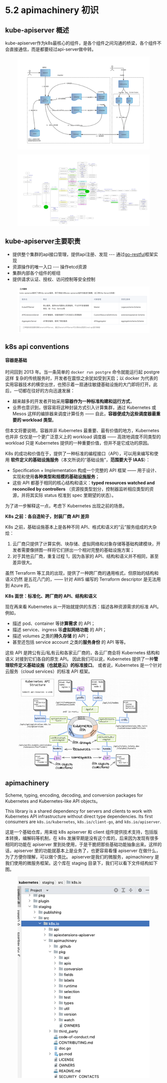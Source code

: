 # 5.2 apimachinery 初识

## **kube-apiserver** 概述 <a href="#id-125058" id="id-125058"></a>

kube-apiserver作为k8s最核心的组件，是各个组件之间沟通的桥梁，各个组件不会直接通信，而是都要经过api-server做中转。

<figure><img src="../../.gitbook/assets/bhyzsascjp.png" alt=""><figcaption></figcaption></figure>

<figure><img src="../../.gitbook/assets/xvaatf7o2p.png" alt=""><figcaption></figcaption></figure>

## **kube-apiserver主要职责**

* 提供整个集群的api接口管理，提供api注册、发现 --- 通过[go-restful](https://cloud.tencent.com/developer/tools/blog-entry?target=https%3A%2F%2Fgithub.com%2Femicklei%2Fgo-restful\&source=article\&objectId=1717417)框架实现
* 资源操作的唯一入口 --- 操作etcd资源
* 集群内部各个组件的枢纽
* 提供请求认证、授权、访问控制等安全控制

<figure><img src="../../.gitbook/assets/截屏2024-08-30 11.55.37.png" alt=""><figcaption></figcaption></figure>

## k8s api conventions

#### 容器是基础

时间回到 2013 年。当一条简单的 `docker run postgre` 命令就能运行起 postgre 这样 复杂的传统服务时，开发者在震惊之余犹如受到天启；以 docker 为代表的实用容器技术的横空出世，也预示着一扇通往敏捷基础设施的大门即将打开。此后，一切都在往好的方向迅速发展：

* 越来越多的开发者开始采用**容器作为一种标准构建和运行方式**，
* 业界也意识到，很容易将这种封装方式引入计算集群，通过 Kubernetes 或 Mesos 这样的编排器来调度计算任务 —— 自此，**容器便成为这些调度器最重要的 workload 类型**。

但本文将要说明，容器并非 Kubernetes 最重要、最有价值的地方，Kubernetes 也并非 仅仅是一个更广泛意义上的 workload 调度器 —— 高效地调度不同类型的 workload 只是 Kubernetes 提供的一种重要价值，但并不是它成功的原因。

K8s 的成功和价值在于，提供了一种标准的编程接口（API），可以用来编写和使用 **软件定义的基础设施服务**（本文所说的“基础设施”，**范围要大于 IAAS**）：

* Specification + Implementation 构成一个完整的 API 框架 —— 用于设计、实现和使用**各种类型和规模的基础设施服务**；
* 这些 API 都基于相同的核心结构和语义：**typed resources watched and reconciled by controllers** （资源按类型划分，控制器监听相应类型的资源，并将其实际 status 校准到 spec 里期望的状态）。

为了进一步解释这一点，考虑下 Kubernetes 出现之前的场景。

**K8s 之前：各自造轮子，封装厂商 API 差异**

K8s 之前，基础设施基本上是各种不同 API、格式和语义的“云”服务组成的大杂烩：

1. 云厂商只提供了计算实例、块存储、虚拟网络和对象存储等基础构建模块，开发者需要像拼图一样将它们拼出一个相对完整的基础设施方案；
2. 对于其他云厂商，重复过程 1，因为各家的 API、结构和语义并不相同，甚至差异很大。

虽然 Terraform 等工具的出现，提供了一种跨厂商的通用格式，但原始的结构和语义仍然 是五花八门的，—— 针对 AWS 编写的 Terraform descriptor 是无法用到 Azure 的。

**K8s 面世：标准化、跨厂商的 API、结构和语义**

现在再来看 Kubernetes 从一开始就提供的东西：描述各种资源需求的标准 API。例如，

* 描述 pod、container 等**计算需求** 的 API；
* 描述 service、ingress 等**虚拟网络功能** 的 API；
* 描述 volumes 之类的**持久存储** 的 API；
* 甚至还包括 service account 之类的**服务身份** 的 API 等等。

这些 API 是跨公有云/私有云和各家云厂商的，各云厂商会将 Kubernetes 结构和语义 对接到它们各自的原生 API。 因此我们可以说，Kubernetes 提供了一种**管理软件定义基础设施（也就是云）的标准接口**。 或者说，Kubernetes 是一个针对云服务（cloud services）的标准 API 框架。

<figure><img src="../../.gitbook/assets/image (2) (1) (1) (1).png" alt=""><figcaption></figcaption></figure>

## apimachinery

Scheme, typing, encoding, decoding, and conversion packages for Kubernetes and Kubernetes-like API objects。

This library is a shared dependency for servers and clients to work with Kubernetes API infrastructure without direct type dependencies. Its first consumers are `k8s.io/kubernetes`, `k8s.io/client-go`, and `k8s.io/apiserver`.

这是一个基础仓库，用来给 k8s apiserver 和 client 组件提供技术支持，包括版本转换，编解码等机制，在 k8s 发展早期是没有这个库的，后来因为发现有很多相同的功能在 apiserver 里到处使用，于是干脆把那些基础功能抽象出来。这样的话，apiserver 里的功能就基本上是业务了，也更容易看懂 apiserver 在做什么，为了方便你理解，可以做个类比。 apiserver是我们的微服务，apimachinery 是我们使用的微服务框架。这个库在 staging 目录下，我们可以看下文件结构如下图。

<figure><img src="../../.gitbook/assets/截屏2024-08-16 10.49.59.png" alt=""><figcaption></figcaption></figure>
